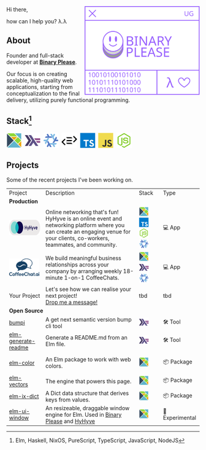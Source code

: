 <a href="https://binaryplease.com/"><img src="images/Header.svg" width="300" align="right"></img></a>

Hi there,

how can I help you? λ.λ

## About

Founder and full-stack developer at [**Binary Please**](https://binaryplease.com/).

Our focus is on creating scalable, high-quality web applications, starting from conceptualization to the final delivery, utilizing purely functional programming.

## Stack[^1]

<p>
<img title="Elm" alt="elm-logo" src="https://raw.githubusercontent.com/devicons/devicon/master/icons/elm/elm-original.svg" width="40">
&nbsp;<img title="Haskell" alt="haskell-logo" src="https://raw.githubusercontent.com/devicons/devicon/master/icons/haskell/haskell-original.svg" width="40">
&nbsp;<img title="NixOS" alt="nixos-logo" src="https://raw.githubusercontent.com/devicons/devicon/master/icons/nixos/nixos-original.svg" width="40">
&nbsp;<picture><source media="(prefers-color-scheme: light)" srcset="images/ps-original.svg"><source media="(prefers-color-scheme: dark)" srcset="images/ps-original-light.svg"><img title="PureScript" alt="purescript-logo" src="images/ps-original.svg" width="40"></picture>
&nbsp;<img title="TypeScript" alt="typescript-logo" src="https://raw.githubusercontent.com/devicons/devicon/master/icons/typescript/typescript-original.svg" width="40">
&nbsp;<img title="JavaScript" alt="javascript-logo" src="https://raw.githubusercontent.com/devicons/devicon/master/icons/javascript/javascript-original.svg" width="40">
&nbsp;<img title="NodeJS" alt="nodejs-logo" src="https://raw.githubusercontent.com/devicons/devicon/master/icons/nodejs/nodejs-original.svg" width="40">
</p>

## Projects

Some of the recent projects I've been working on.

<table>
    <tr>
        <td>Project</td>
        <td>Description</td>
        <td>Stack</td>
        <td>Type</td>
    </tr>
    <tr>
        <td colspan="4"><b>Production</b></td>
    </tr>
     <tr>
        <td>
          <a href="https://www.hyhyve.com">
           <img src="images/hyhyve.svg" height="40px">
          </a>
        </td>
        <td>
          Online networking that's fun!<br/>
          HyHyve is an online event and networking platform where you can create an engaging venue for your clients, co-workers, teammates, and community.
        </td>
        <td>
          <img title="Elm" alt="elm-logo" src="https://raw.githubusercontent.com/devicons/devicon/master/icons/elm/elm-original.svg" width="25">
          <img title="TypeScript" alt="typescript-logo" src="https://raw.githubusercontent.com/devicons/devicon/master/icons/typescript/typescript-original.svg" width="25">
          <img title="NodeJS" alt="nodejs-logo" src="https://raw.githubusercontent.com/devicons/devicon/master/icons/nodejs/nodejs-original.svg" width="25">
          <img title="NixOS" alt="nixos-logo" src="https://raw.githubusercontent.com/devicons/devicon/master/icons/nixos/nixos-original.svg" width="25">
        </td>
        <td>💻 App</td>
    </tr>
    <tr></tr>
    <tr>
        <td>
          <a href="https://coffeechat.ai">
          <picture>
            <source media="(prefers-color-scheme: light)" srcset="images/coffee_chat_ai_logo_full_dark.07f5b22.svg">
            <source media="(prefers-color-scheme: dark)" srcset="images/coffee_chat_ai_logo_full_light.30d9e27.svg">
            <img src="images/coffee_chat_ai_logo_full_dark.07f5b22.svg" height="45px">
          </picture>
          </a>
        </td>
        <td>We build meaningful business relationships across your company by arranging weekly 18-minute 1-on-1 CoffeeChats.</td>
        <td>
          <img title="Elm" alt="elm-logo" src="https://raw.githubusercontent.com/devicons/devicon/master/icons/elm/elm-original.svg" width="25">
          <img title="Haskell" alt="haskell-logo" src="https://raw.githubusercontent.com/devicons/devicon/master/icons/haskell/haskell-original.svg" width="25">
          <img title="NixOS" alt="nixos-logo" src="https://raw.githubusercontent.com/devicons/devicon/master/icons/nixos/nixos-original.svg" width="25">
        </td>
        <td>💻 App</td>
    </tr>
    <tr></tr>
    <tr>
      <td>Your Project</td>
      <td>Let's see how we can realise your next project!</br>
        <a href="https://www.linkedin.com/in/enricoscherlies/">
          Drop me a message!
        </a>
      </td>
      <td>tbd</td>
      <td>tbd</td>
    </tr>
    </tr>
       <tr>
        <td colspan="4" ><b>Open Source</b></td>
    </tr>
    <tr>
        <td><a href="https://github.com/escherlies/bumpi">bumpi</a></td>
        <td>A get next semantic version bump cli tool</td>
        <td>
          <img title="Haskell" alt="haskell-logo" src="https://raw.githubusercontent.com/devicons/devicon/master/icons/haskell/haskell-original.svg" width="25">
        </td>
        <td>🛠️ Tool</td>
    </tr>
    <tr></tr>
    <tr>
        <td><a href="https://github.com/escherlies/elm-generate-readme">elm-generate-readme</a></td>
        <td>Generate a README.md from an Elm file.</td>
        <td>
          <img title="Haskell" alt="haskell-logo" src="https://raw.githubusercontent.com/devicons/devicon/master/icons/haskell/haskell-original.svg" width="25">
        </td>
        <td>🛠️ Tool</td>
    </tr>
    <tr></tr>
    <tr>
        <td><a href="https://package.elm-lang.org/packages/escherlies/elm-color/latest/">elm-color</a></td>
        <td>An Elm package to work with web colors.</td>
        <td>
          <img title="Elm" alt="elm-logo" src="https://raw.githubusercontent.com/devicons/devicon/master/icons/elm/elm-original.svg" width="25">
        </td>
        <td><p>📦 Package</p></td>
    </tr>
    <tr></tr>
    <tr>
        <td><a href="https://package.elm-lang.org/packages/escherlies/elm-vectors/latest/">elm-vectors</a></td>
        <td>The engine that powers this page.</td>
        <td>
          <img title="Elm" alt="elm-logo" src="https://raw.githubusercontent.com/devicons/devicon/master/icons/elm/elm-original.svg" width="25">
        </td>
        <td>📦 Package</td>
    </tr>
    <tr></tr>
    <tr>
        <td><a href="https://package.elm-lang.org/packages/escherlies/elm-ix-dict/latest/">elm-ix-dict</a></td>
        <td>A Dict data structure that derives keys from values.</td>
        <td>
          <img title="Elm" alt="elm-logo" src="https://raw.githubusercontent.com/devicons/devicon/master/icons/elm/elm-original.svg" width="25">
        </td>
        <td>📦 Package</td>
    </tr>
    <tr></tr>
    <tr>
        <td><a href="https://github.com/escherlies/elm-ui-window">elm-ui-window</a></td>
        <td>An resizeable, draggable window engine for Elm. Used in <a href="https://binaryplease.com/">Binary Please</a> and <a href="https://www.hyhyve.com">HyHyve</a></td>
        <td>
          <img title="Elm" alt="elm-logo" src="https://raw.githubusercontent.com/devicons/devicon/master/icons/elm/elm-original.svg" width="25">
        </td>
        <td>🧪 Experimental</td>
    </tr>
</table>

[hyhyve]: https://www.hyhyve.com/
[chai]: https://coffeechat.ai


[^1]: Elm, Haskell, NixOS, PureScript, TypeScript, JavaScript, NodeJS